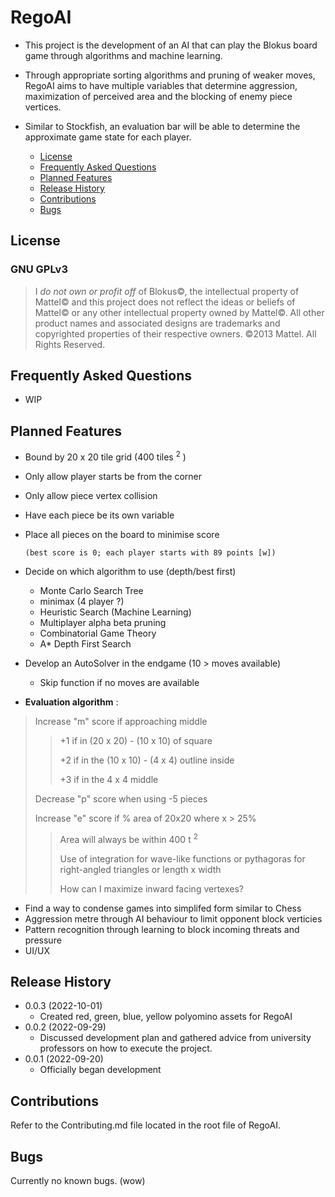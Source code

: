 # RegoAI

* This project is the development of an AI that can play the Blokus board game through algorithms and machine learning.
* Through appropriate sorting algorithms and pruning of weaker moves, RegoAI aims to have multiple variables that determine aggression, maximization of perceived area and the blocking of enemy piece vertices.
* Similar to Stockfish, an evaluation bar will be able to determine the approximate game state for each player.

  * [License](#license)
  * [Frequently Asked Questions](#frequently-asked-questions)
  * [Planned Features](#planned-features)
  * [Release History](#release-history)
  * [Contributions](#contributions)
  * [Bugs](#bugs)

## License

### GNU GPLv3

> I *do not own or profit off* of Blokus©, the intellectual property of Mattel© and this project does not reflect the ideas or beliefs of Mattel© or any other intellectual property owned by Mattel©. All other product names and associated designs are trademarks and copyrighted properties of their respective owners. ©2013 Mattel. All Rights Reserved.
>

## Frequently Asked Questions
* WIP

## Planned Features
* Bound by 20 x 20 tile grid (400 tiles <sup>2</sup> ) 
* Only allow player starts be from the corner
* Only allow piece vertex collision
* Have each piece be its own variable
* Place all pieces on the board to minimise score 

  `(best score is 0; each player starts with 89 points [w])`

* Decide on which algorithm to use (depth/best first)
  * Monte Carlo Search Tree
  * minimax (4 player ?)
  * Heuristic Search (Machine Learning)
  * Multiplayer alpha beta pruning
  * Combinatorial Game Theory
  * A* Depth First Search

* Develop an AutoSolver in the endgame (10 > moves available)
  * Skip function if no moves are available

* **Evaluation algorithm** : 
> Increase "m" score if approaching middle
>> +1 if in (20 x 20) - (10 x 10) of square
>>
>> +2 if in the (10 x 10) - (4 x 4) outline inside
>>
>> +3 if in the 4 x 4 middle
>
> Decrease "p" score when using -5 pieces 
> 
> Increase "e" score if % area of 20x20 where x > 25%
>> Area will always be within 400 t <sup>2</sup> 
>>
>> Use of integration for wave-like functions or pythagoras for right-angled triangles or length x width
>>
>> How can I maximize inward facing vertexes?

* Find a way to condense games into simplifed form similar to Chess
* Aggression metre through AI behaviour to limit opponent block verticies
* Pattern recognition through learning to block incoming threats and pressure
* UI/UX

## Release History
* 0.0.3 (2022-10-01)
  * Created red, green, blue, yellow polyomino assets for RegoAI
* 0.0.2 (2022-09-29)
  * Discussed development plan and gathered advice from university professors on how to execute the project.
* 0.0.1 (2022-09-20)
  * Officially began development

## Contributions

Refer to the Contributing.md file located in the root file of RegoAI.

## Bugs

Currently no known bugs. (wow)
